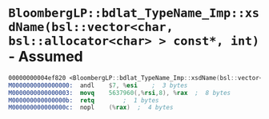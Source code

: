 # `BloombergLP::bdlat_TypeName_Imp::xsdName(bsl::vector<char, bsl::allocator<char> > const*, int)` - Assumed

```nasm
00000000004ef820 <BloombergLP::bdlat_TypeName_Imp::xsdName(bsl::vector<char, bsl::allocator<char> > const*, int)>:
M0000000000000000:	andl	$7, %esi	;  3 bytes
M0000000000000003:	movq	5637960(,%rsi,8), %rax	;  8 bytes
M000000000000000b:	retq		;  1 bytes
M000000000000000c:	nopl	(%rax)	;  4 bytes
```
